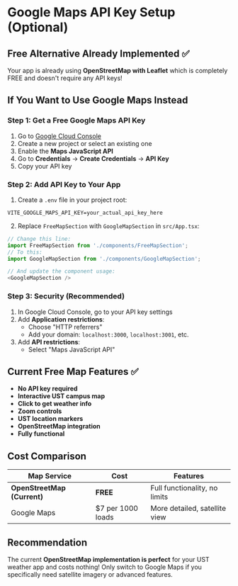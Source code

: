 # Google Maps API Key Setup (Optional)

## Free Alternative Already Implemented ✅

Your app is already using **OpenStreetMap with Leaflet** which is completely FREE and doesn't require any API keys!

## If You Want to Use Google Maps Instead

### Step 1: Get a Free Google Maps API Key

1. Go to [Google Cloud Console](https://console.cloud.google.com/)
2. Create a new project or select an existing one
3. Enable the **Maps JavaScript API**
4. Go to **Credentials** → **Create Credentials** → **API Key**
5. Copy your API key

### Step 2: Add API Key to Your App

1. Create a `.env` file in your project root:
```env
VITE_GOOGLE_MAPS_API_KEY=your_actual_api_key_here
```

2. Replace `FreeMapSection` with `GoogleMapSection` in `src/App.tsx`:
```typescript
// Change this line:
import FreeMapSection from './components/FreeMapSection';
// To this:
import GoogleMapSection from './components/GoogleMapSection';

// And update the component usage:
<GoogleMapSection />
```

### Step 3: Security (Recommended)

1. In Google Cloud Console, go to your API key settings
2. Add **Application restrictions**:
   - Choose "HTTP referrers"
   - Add your domain: `localhost:3000`, `localhost:3001`, etc.
3. Add **API restrictions**:
   - Select "Maps JavaScript API"

## Current Free Map Features ✅

- **No API key required**
- **Interactive UST campus map**
- **Click to get weather info**
- **Zoom controls**
- **UST location markers**
- **OpenStreetMap integration**
- **Fully functional**

## Cost Comparison

| Map Service | Cost | Features |
|-------------|------|----------|
| **OpenStreetMap (Current)** | **FREE** | Full functionality, no limits |
| Google Maps | $7 per 1000 loads | More detailed, satellite view |

## Recommendation

The current **OpenStreetMap implementation is perfect** for your UST weather app and costs nothing! Only switch to Google Maps if you specifically need satellite imagery or advanced features.
